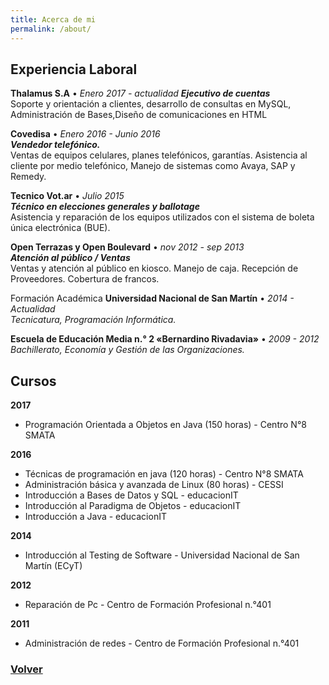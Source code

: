 ```yaml
---
title: Acerca de mi
permalink: /about/
---
```


## Experiencia Laboral
	
__Thalamus S.A__ • _Enero 2017 - actualidad_ 
**_Ejecutivo de  cuentas_**  
Soporte y orientación a clientes, desarrollo de consultas en MySQL, Administración de Bases,Diseño de comunicaciones en HTML  
 
__Covedisa__ • _Enero 2016 - Junio 2016_  
**_Vendedor telefónico._**  
Ventas de equipos celulares, planes telefónicos, garantías. Asistencia al cliente por medio telefónico, Manejo de sistemas como Avaya, SAP y Remedy.  
 
__Tecnico Vot.ar__ • _Julio 2015_  
**_Técnico en elecciones generales y ballotage_**    
Asistencia y reparación de los equipos utilizados con el sistema de boleta única electrónica (BUE).  
 
__Open Terrazas y Open Boulevard__ • _nov 2012 -  sep 2013_  
**_Atención al público / Ventas_**  
Ventas y atención al público en kiosco. Manejo de caja. Recepción de Proveedores. Cobertura de francos.  

Formación Académica
__Universidad Nacional de San Martín__ • _2014 - Actualidad_   
_Tecnicatura, Programación Informática._  
 
__Escuela de Educación Media n.° 2 «Bernardino Rivadavia»__  • _2009 - 2012_  
_Bachillerato, Economía y Gestión de las Organizaciones._  

## Cursos  

__2017__

* Programación Orientada a Objetos en Java (150 horas) - Centro N°8 SMATA  

__2016__  

* Técnicas de programación en java (120 horas) - Centro N°8 SMATA
* Administración básica y avanzada de Linux (80 horas) - CESSI
* Introducción a Bases de Datos y SQL - educacionIT
* Introducción al Paradigma de Objetos - educacionIT
* Introducción a Java -  educacionIT  

__2014__  
 
* Introducción al Testing de Software -  Universidad Nacional de San Martín (ECyT)  

__2012__  

* Reparación de Pc - Centro de Formación Profesional n.°401  

__2011__

  - Administración de redes - Centro de Formación Profesional n.°401  

### [Volver](https://acenturion.github.io/)  